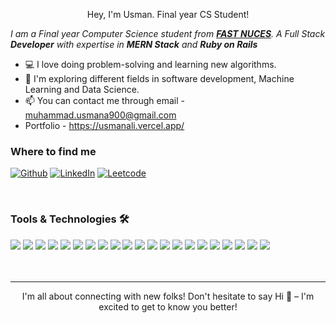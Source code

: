 <p align="center">Hey, I'm Usman. Final year CS Student!</p>

<p>
  <em>
    I am a Final year Computer Science student from <a href="https://www.nu.edu.pk/"> <b>FAST NUCES</b></a>.  
    A Full Stack <b>Developer</b> with expertise in <b> MERN Stack</b> and <b>Ruby on Rails</b>
  </em>  
</p>

- 💻 I love doing problem-solving and learning new algorithms.
- 🌱 I'm exploring different fields in software development, Machine Learning and Data Science.
- 📫 You can contact me through email - muhammad.usmana900@gmail.com
- Portfolio - https://usmanali.vercel.app/


<h3>Where to find me</h3>
<p><a  href="https://github.com/UsmanAli90"  target="_blank"><img  alt="Github"  src="https://img.shields.io/badge/GitHub-%2312100E.svg?&style=for-the-badge&logo=Github&logoColor=white" /></a>  <a  href="https://www.linkedin.com/in/muhammad-usman-ali-294701242/"  target="_blank"><img  alt="LinkedIn"  src="https://img.shields.io/badge/linkedin-%230077B5.svg?&style=for-the-badge&logo=linkedin&logoColor=white" /></a> 
<a  href="https://leetcode.com/u/UsmanAli23/"  target="_blank"><img  alt="Leetcode"  src="https://img.shields.io/badge/leetcode-%25?&style=for-the-badge&logo=Leetcode&logoColor=Yellow&color=black" /></a> 
</p>
<br>

### Tools & Technologies 🛠

<div>
<img src="https://img.shields.io/badge/React-%2320232a.svg?style=for-the-badge&logo=react&logoColor=%2361DAFB" />
<img src="https://img.shields.io/badge/Node.js-339933?style=for-the-badge&logo=nodedotjs&logoColor=white" />  
<img src="https://img.shields.io/badge/MongoDB-%234ea94b.svg?style=for-the-badge&logo=mongodb&logoColor=white" />
<img src="https://img.shields.io/badge/mysql-%2300f.svg?style=for-the-badge&logo=mysql&logoColor=white" />
<img src="https://img.shields.io/badge/Django-%23092E20.svg?style=for-the-badge&logo=django&logoColor=white" />
<img src="https://img.shields.io/badge/Ruby_on_Rails-CC0000?style=for-the-badge&logo=ruby-on-rails&logoColor=white" />
<img src="https://img.shields.io/badge/Ruby-CC342D?style=for-the-badge&logo=ruby&logoColor=white" />
<img src="https://img.shields.io/badge/Ubuntu-E95420?style=for-the-badge&logo=ubuntu&logoColor=white" />
<img src="https://img.shields.io/badge/JavaScript-F7DF1E?style=for-the-badge&logo=javascript&logoColor=white" />
<img src="https://img.shields.io/badge/.NET-5C2D91?style=for-the-badge&logo=.net&logoColor=white" />
<img src="https://img.shields.io/badge/Git-F05032?style=for-the-badge&logo=git&logoColor=white" />
<img src="https://img.shields.io/badge/PostgreSQL-316192?style=for-the-badge&logo=postgresql&logoColor=white" />
<img src="https://img.shields.io/badge/Heroku-430098?style=for-the-badge&logo=heroku&logoColor=white" />
<img src="https://img.shields.io/badge/C%2B%2B-00599C?style=for-the-badge&logo=c%2B%2B&logoColor=white" />
<img src="https://img.shields.io/badge/jira-%230A0FFF.svg?style=for-the-badge&logo=jira&logoColor=white" />
<img src="https://img.shields.io/badge/docker-%230db7ed.svg?style=for-the-badge&logo=docker&logoColor=white" />
<img src="https://img.shields.io/badge/Matplotlib-%23ffffff.svg?style=for-the-badge&logo=Matplotlib&logoColor=black" />
<img src="https://img.shields.io/badge/TensorFlow-%23FF6F00.svg?style=for-the-badge&logo=TensorFlow&logoColor=white" />
<img src="https://img.shields.io/badge/scikit--learn-%23F7931E.svg?style=for-the-badge&logo=scikit-learn&logoColor=white" />
<img src="https://img.shields.io/badge/java-%23ED8B00.svg?style=for-the-badge&logo=openjdk&logoColor=white" />
<img src="https://img.shields.io/badge/FastAPI-005571?style=for-the-badge&logo=fastapi" />
</div>
<br><br>

-----------------------------------------------------------------------------------------------------------------------------------------------------------------------
<p align="center">I'm all about connecting with new folks! Don't hesitate to say Hi 👋 – I'm excited to get to know you better!</p>
